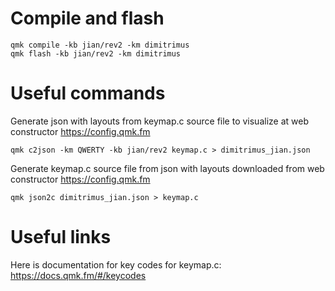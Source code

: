 # Compile and flash
```
qmk compile -kb jian/rev2 -km dimitrimus
qmk flash -kb jian/rev2 -km dimitrimus
```

# Useful commands
Generate json with layouts from keymap.c source file to visualize at web constructor https://config.qmk.fm
```
qmk c2json -km QWERTY -kb jian/rev2 keymap.c > dimitrimus_jian.json
```

Generate keymap.c source file from json with layouts downloaded from web constructor https://config.qmk.fm
```
qmk json2c dimitrimus_jian.json > keymap.c
```

# Useful links
Here is documentation for key codes for keymap.c: https://docs.qmk.fm/#/keycodes
